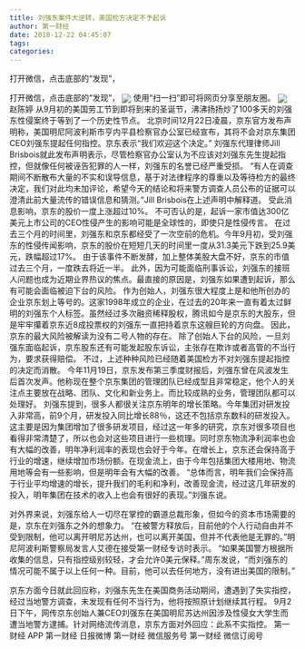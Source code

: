 ```yaml
---
title: 刘强东案件大逆转，美国检方决定不予起诉
author: 第一财经
date: 2018-12-22 04:45:07
tags: 
categories: 
---
```

打开微信，点击底部的“发现”，
<!-- more -->
打开微信，点击底部的“发现”，
<img align="center" border="0" src="https://imgcdn.yicai.com/uppics/images/2018/12/24782d795efbf87198ec24156cf870ec.jpg" />
使用“扫一扫”即可将网页分享至朋友圈。
<img align="center" border="0" src="https://imgcdn.yicai.com/uppics/images/2018/12/ef8102f44b2ea3594e20d14ae6cee698.jpg" />
赵陈婷
从9月初的美国劳工节到即将到来的圣诞节，沸沸扬扬炒了100多天的刘强东性侵案终于等到了一个历史性节点。
北京时间12月22日凌晨，京东官方发布声明称，美国明尼阿波利斯市亨内平县检察官办公室已经宣布，其将不会对京东集团CEO刘强东提起任何指控。京东表示“我们欢迎这个决定。”
刘强东代理律师Jill Brisbois就此发布声明表示，尽管检察官办公室认为不应该对刘强东先生提起指控，但就像任何被诬告犯罪的人一样，刘强东的名誉已经严重受损。
“有人在调查期间不断散布大量的不实和误导信息，基于对法律程序的尊重以及等待检方的最终决定，我们对此均未加评论，希望今天的结论和将来警方调查人员公布的证据可以澄清此前大量流传的错误信息和猜测。”Jill Brisbois在上述声明中解释道。
受此消息影响，京东的股价一度上涨超过10%。
不可否认的是，起诉一家市值达300亿美元上市公司的CEO性侵产生的影响可能是全球性的，即使只是性侵传言。
在过去三个月的时间里，刘强东和京东都经受了一次空前的危机。今年9月初，受刘强东的性侵传闻影响，京东的股价在短短几天的时间里一度从31.3美元下跌到25.9美元，跌幅超过17%。
由于该事件不断发酵，加上整体美股大盘不好，京东的市值过去三个月，一度跌去将近一半。
此外，因为可能面临刑事诉讼，刘强东的接班人问题也成为近期业界热议的焦点。最直接的原因是，刘强东如果遭到起诉，那么有可能会面临被迫下台的风险。
作为创始人，刘强东很大程度上是和他所创办的企业京东划上等号的。这家1998年成立的企业，在过去的20年来一直有着太过鲜明的刘强东个人标签。虽然经过多次融资稀释股权，腾讯如今是京东的大股东，但是牢牢攥着京东近8成投票权的刘强东一直把持着京东这艘巨轮的方向盘。
因此，京东的最大风险被解读为没有二号人物的存在。
除了创始人下台的风险，一旦刘强东面临起诉，京东股东还有可能发起股东诉讼，主张存在欺诈或者高管的不当行为，要求获得赔偿。
不过，上述种种风险已经随着美国检方不对刘强东提起指控的决定而消散。
今年11月19日，京东发布第三季度财报后，刘强东曾在风波发生后首次发声。他称现在整个京东集团的管理团队已经成型且非常稳定，他个人的关注点主要放在战略、团队、文化和新业务上。而比较成熟的业务，管理团队都可以处理好。
刘强东提到，很多人都很关注京东明年的增长策略。今年集团对研发投入非常高，前9个月，研发投入同比增长88％，这还不包括京东数科的研发投入。这主要是因为集团增加了很多研发项目，经过这一年多的研究，京东对很多项目也看得非常清楚了，所以也会对这些项目进行一些梳理。同时京东物流净利润率也会有大幅的改善，明年净利润率的表现也会好于今年。在增长上，京东还会保持高于行业的增速，继续增加市场份额。在现金流上，由于今年包括集团大楼用地、物流用地等会有一些影响，但是明年会有大幅的改善。
“总体而言，明年我们会保持高于行业平均增速的增长，提升我们的毛利和净利，改善现金流，经过这几年研发的投入，明年集团在技术的收入上也会有很好的表现。”刘强东说。
 
 
对外界来说，刘强东给人一切尽在掌控的霸道总裁形象，但如今的资本市场需要的是，京东在刘强东之外的想象力。
“在被警方释放后，目前他的个人行动自由并不受到限制，他可以离开明尼苏达州，也可以离开美国，但并不代表他是无罪的。”明尼阿波利斯警察局发言人艾德在接受第一财经专访时表示。
“如果美国警方根据所收集的信息，只有指控级别较轻，才会允许0美元保释。”周东发说，“而刘强东的情况可能不属于以上任何一种。目前，他可以去任何地方，没有进出美国的限制。”
京东方面今日就此回应称，刘强东先生在美国商务活动期间，遭遇到了失实指控，经过当地警方调查，未发现有任何不当行为，他将按照原计划继续其行程。
9月2日下午，网传京东创始人兼CEO刘强东在美国明尼苏达州因涉及性侵女大学生而遭当地警方逮捕。针对网络流传消息，京东方面对外回应：此系不实指控。
第一财经
APP
第一财经
日报微博
第一财经
微信服务号
第一财经
微信订阅号

